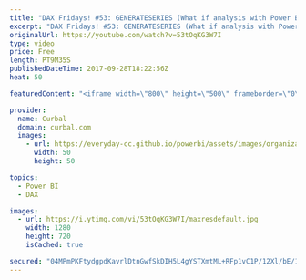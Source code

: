 ```yaml
---
title: "DAX Fridays! #53: GENERATESERIES (What if analysis with Power BI)"
excerpt: "DAX Fridays! #53: GENERATESERIES (What if analysis with Power BI) In this video we will through the GENERATESERIES function in DAX. This function is useful to create a serie of numbers between two digits or to carry out a what-if analysis.  Link to download:  https://curbal.com/blog/glossary/generateseries-dax"
originalUrl: https://youtube.com/watch?v=53tOqKG3W7I
type: video
price: Free
length: PT9M35S
publishedDateTime: 2017-09-28T18:22:56Z
heat: 50

featuredContent: "<iframe width=\"800\" height=\"500\" frameborder=\"0\" src=\"https://www.youtube.com/embed/53tOqKG3W7I\" allow=\"accelerometer; autoplay; encrypted-media; gyroscope; picture-in-picture\" allowfullscreen></iframe>"

provider:
  name: Curbal
  domain: curbal.com
  images:
    - url: https://everyday-cc.github.io/powerbi/assets/images/organizations/curbal.com-50x50.jpg
      width: 50
      height: 50

topics:
  - Power BI
  - DAX

images:
  - url: https://i.ytimg.com/vi/53tOqKG3W7I/maxresdefault.jpg
    width: 1280
    height: 720
    isCached: true

secured: "04MPmPKFtydgpdKavrlDtnGwfSkDIH5L4gYSTXmtML+RFp1vC1P/12Xl/bE/1qT7OFm7MhEXf/tS9SWpw2PZy7XfOXg37/X6W2TzEmxwH7cRDyxMBnYhd3F5Vtn/YqQjK8njFSouq0F8eO38UP9+cT59TI8a91Lqgf/uRT7d5zWUYKY7ntCC5fdJOOMeoJ9prP8QPEmeout+wRcwfK9nSwrLWMmquJtH3NlOpy11LQEzLrdCwfTxVLsh35CcI7vKeCER1SwXs/arWgBbaBP7nJJtgbjK0H4kGaOYHIpKaOePCAIhzwT+bkJAexhUzssrLmDPRr7211fsy7vid5g+bKFVhVvAlWM+RzqGgRUufmePXouu5QIT3K8jMSy+s9NNaPljZLNwG8o8WWwqLlTS/Y9PXEpnK3HVKGHGrxiaptI=;Mxkb5vbFLra/apjF/UxEhg=="
---
```


